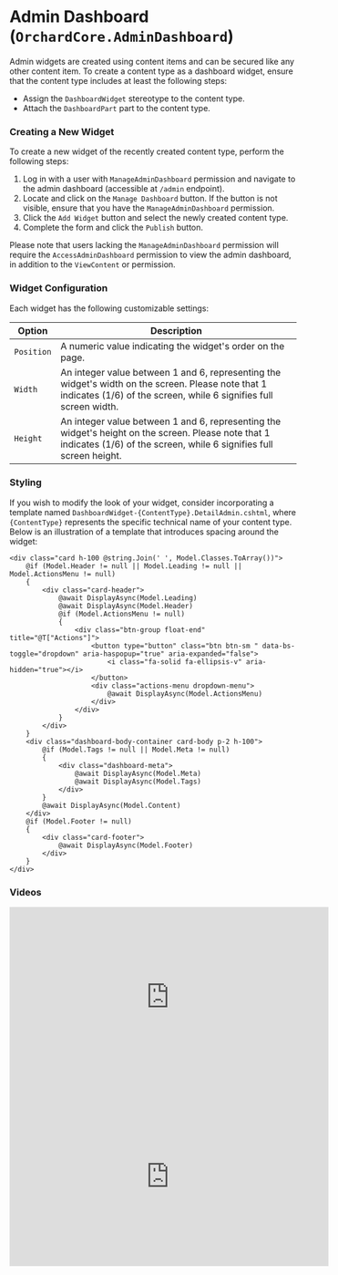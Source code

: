 # Admin Dashboard (`OrchardCore.AdminDashboard`)

Admin widgets are created using content items and can be secured like any other content item. To create a content type as a dashboard widget, ensure that the content type includes at least the following steps:

- Assign the `DashboardWidget` stereotype to the content type.
- Attach the `DashboardPart` part to the content type.

### Creating a New Widget

To create a new widget of the recently created content type, perform the following steps:

1. Log in with a user with `ManageAdminDashboard` permission and navigate to the admin dashboard (accessible at `/admin` endpoint).
2. Locate and click on the `Manage Dashboard` button. If the button is not visible, ensure that you have the `ManageAdminDashboard` permission.
3. Click the `Add Widget` button and select the newly created content type.
4. Complete the form and click the `Publish` button.

Please note that users lacking the `ManageAdminDashboard` permission will require the `AccessAdminDashboard` permission to view the admin dashboard, in addition to the `ViewContent` or permission.

### Widget Configuration

Each widget has the following customizable settings:

| Option    | Description                                                   |
| --------- | ------------------------------------------------------------- |
| `Position`| A numeric value indicating the widget's order on the page.    |
| `Width`   | An integer value between 1 and 6, representing the widget's width on the screen. Please note that 1 indicates (1/6) of the screen, while 6 signifies full screen width. |
| `Height`  | An integer value between 1 and 6, representing the widget's height on the screen. Please note that 1 indicates (1/6) of the screen, while 6 signifies full screen height. |

### Styling

If you wish to modify the look of your widget, consider incorporating a template named `DashboardWidget-{ContentType}.DetailAdmin.cshtml`, where `{ContentType}` represents the specific technical name of your content type. Below is an illustration of a template that introduces spacing around the widget:

```
<div class="card h-100 @string.Join(' ', Model.Classes.ToArray())">
    @if (Model.Header != null || Model.Leading != null || Model.ActionsMenu != null)
    {
        <div class="card-header">
            @await DisplayAsync(Model.Leading)
            @await DisplayAsync(Model.Header)
            @if (Model.ActionsMenu != null)
            {
                <div class="btn-group float-end" title="@T["Actions"]">
                    <button type="button" class="btn btn-sm " data-bs-toggle="dropdown" aria-haspopup="true" aria-expanded="false">
                        <i class="fa-solid fa-ellipsis-v" aria-hidden="true"></i>
                    </button>
                    <div class="actions-menu dropdown-menu">
                        @await DisplayAsync(Model.ActionsMenu)
                    </div>
                </div>
            }
        </div>
    }
    <div class="dashboard-body-container card-body p-2 h-100">
        @if (Model.Tags != null || Model.Meta != null)
        {
            <div class="dashboard-meta">
                @await DisplayAsync(Model.Meta)
                @await DisplayAsync(Model.Tags)
            </div>
        }
        @await DisplayAsync(Model.Content)
    </div>
    @if (Model.Footer != null)
    {
        <div class="card-footer">
            @await DisplayAsync(Model.Footer)
        </div>
    }
</div>
```

### Videos

<iframe width="560" height="315" src="https://www.youtube-nocookie.com/embed/MQuiXEnyEBw" frameborder="0" allow="accelerometer; autoplay; encrypted-media; gyroscope; picture-in-picture" allowfullscreen></iframe>

<iframe width="560" height="315" src="https://www.youtube-nocookie.com/embed/c7aiCPi2-BM" frameborder="0" allow="accelerometer; autoplay; encrypted-media; gyroscope; picture-in-picture" allowfullscreen></iframe>
